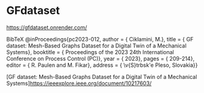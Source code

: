 # GFdataset

https://gfdataset.onrender.com/ 


BibTeX
@inProceedings{pc2023-012,
author	 = {	Ciklamini, M.},
title	 = {	GF dataset: Mesh-Based Graphs Dataset for a Digital Twin of a Mechanical Systems},
booktitle	 = {	Proceedings of the 2023 24th International Conference on Process Control (PC)},
year	 = {	2023},
pages	 = {	209-214},
editor	 = {	R. Paulen and M. Fikar},
address	 = {	\v{S}trbsk\'e Pleso, Slovakia}}


[GF dataset: Mesh-Based Graphs Dataset for a Digital Twin of a Mechanical Systems]https://ieeexplore.ieee.org/document/10217603/
